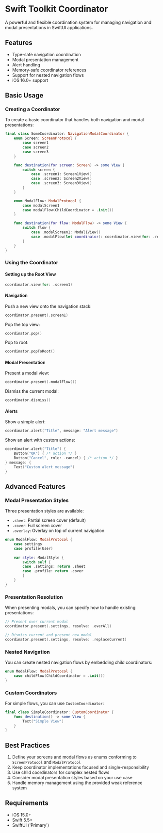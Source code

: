 # Swift Toolkit Coordinator

A powerful and flexible coordination system for managing navigation and modal presentations in SwiftUI applications.

## Features

- Type-safe navigation coordination
- Modal presentation management
- Alert handling
- Memory-safe coordinator references
- Support for nested navigation flows
- iOS 16.0+ support

## Basic Usage

### Creating a Coordinator

To create a basic coordinator that handles both navigation and modal presentations:

```swift
final class SomeCoordinator: NavigationModalCoordinator {
    enum Screen: ScreenProtocol {
        case screen1
        case screen2
        case screen3
    }

    func destination(for screen: Screen) -> some View {
        switch screen {
            case .screen1: Screen1View()
            case .screen2: Screen2View()
            case .screen3: Screen3View()
        }
    }

    enum ModalFlow: ModalProtocol {
        case modalScreen1
        case modalFlow(ChildCoordinator = .init())
    }

    func destination(for flow: ModalFlow) -> some View {
        switch flow {
            case .modalScreen1: Modal1View()
            case .modalFlow(let coordinator): coordinator.view(for: .rootScreen)
        }
    }
}
```

### Using the Coordinator

#### Setting up the Root View

```swift
coordinator.view(for: .screen1)
```

#### Navigation

Push a new view onto the navigation stack:
```swift
coordinator.present(.screen1)
```

Pop the top view:
```swift
coordinator.pop()
```

Pop to root:
```swift
coordinator.popToRoot()
```

#### Modal Presentation

Present a modal view:
```swift
coordinator.present(.modalFlow())
```

Dismiss the current modal:
```swift
coordinator.dismiss()
```

#### Alerts

Show a simple alert:
```swift
coordinator.alert("Title", message: "Alert message")
```

Show an alert with custom actions:
```swift
coordinator.alert("Title") {
    Button("OK") { /* action */ }
    Button("Cancel", role: .cancel) { /* action */ }
} message: {
    Text("Custom alert message")
}
```

## Advanced Features

### Modal Presentation Styles

Three presentation styles are available:

- `.sheet`: Partial screen cover (default)
- `.cover`: Full screen cover
- `.overlay`: Overlay on top of current navigation

```swift
enum ModalFlow: ModalProtocol {
    case settings
    case profile(User)
    
    var style: ModalStyle {
        switch self {
        case .settings: return .sheet
        case .profile: return .cover
        }
    }
}
```

### Presentation Resolution

When presenting modals, you can specify how to handle existing presentations:

```swift
// Present over current modal
coordinator.present(.settings, resolve: .overAll)

// Dismiss current and present new modal
coordinator.present(.settings, resolve: .replaceCurrent)
```

### Nested Navigation

You can create nested navigation flows by embedding child coordinators:

```swift
enum ModalFlow: ModalProtocol {
    case childFlow(ChildCoordinator = .init())
}
```

### Custom Coordinators

For simple flows, you can use `CustomCoordinator`:

```swift
final class SimpleCoordinator: CustomCoordinator {
    func destination() -> some View {
        Text("Simple View")
    }
}
```

## Best Practices

1. Define your screens and modal flows as enums conforming to `ScreenProtocol` and `ModalProtocol`
2. Keep coordinator implementations focused and single-responsibility
3. Use child coordinators for complex nested flows
4. Consider modal presentation styles based on your use case
5. Handle memory management using the provided weak reference system

## Requirements

- iOS 15.0+
- Swift 5.5+
- SwiftUI ('Primary')
